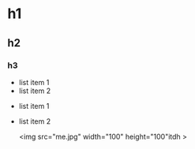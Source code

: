 # h1
  ## h2
  ### h3
  - list item 1
  - list item 2

  * list item 1
  * list item 2  
    
    
    <img src="me.jpg" width="100" height="100"itdh >